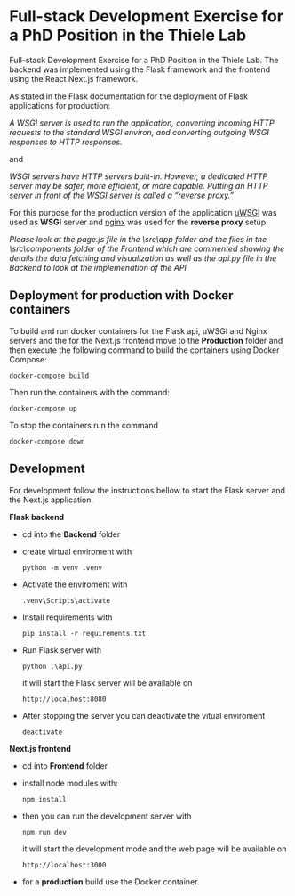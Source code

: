 Full-stack Development Exercise for a PhD Position in the Thiele Lab
====================================================================

Full-stack Development Exercise for a PhD Position in the Thiele Lab. The backend was implemented using the Flask framework and the frontend using the React Next.js framework.

As stated in the Flask documentation for the deployment of Flask applications for production:

*A WSGI server is used to run the application, converting incoming HTTP requests to the standard WSGI environ, and converting outgoing WSGI responses to HTTP responses.*

and

*WSGI servers have HTTP servers built-in. However, a dedicated HTTP server may be safer, more efficient, or more capable. Putting an HTTP server in front of the WSGI server is called a “reverse proxy.”*

For this purpose for the production version of the application [uWSGI](https://uwsgi-docs.readthedocs.io/en/latest/) was used as **WSGI** server and [nginx](https://www.nginx.com/) was used for the **reverse proxy** setup. 

*Please look at the page.js file in the \src\app folder and the files in the \src\components folder of the Frontend which are commented showing the details the data fetching and visualization as well as the api.py file in the Backend to look at the implemenation of the API*

Deployment for production with Docker containers
-------------------------------------------------

To build and run docker containers for the Flask api, uWSGI and Nginx servers and the for the Next.js frontend move to the **Production** folder and then execute the following command to build the containers using Docker Compose:

`docker-compose build`

Then run the containers with the command:

`docker-compose up`

To stop the containers run the command

`docker-compose down`

Development
-----------

For development follow the instructions bellow to start the Flask server and the Next.js application.

**Flask backend**

- cd into the **Backend** folder
- create virtual enviroment with

	`python -m venv .venv`
	
- Activate the enviroment with 

	`.venv\Scripts\activate`

- Install requirements with

    `pip install -r requirements.txt`
    
- Run Flask server with

    `python .\api.py`

    it will start the Flask server will be available on 
    
    `http://localhost:8080`
    
- After stopping the server you can deactivate the vitual enviroment

    `deactivate`

**Next.js frontend**

- cd into **Frontend** folder

- install node modules with:

    `npm install`
    
- then you can run the development server with

    `npm run dev`
    
    it will start the development mode and the web page will be available on
    
    `http://localhost:3000`
    
- for a **production** build use the Docker container.
